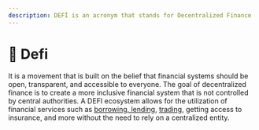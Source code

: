 ```yaml
---
description: DEFİ is an acronym that stands for Decentralized Finance
---
```


# 🤌 Defi

It is a movement that is built on the belief that financial systems should be open, transparent, and accessible to everyone. The goal of decentralized finance is to create a more inclusive financial system that is not controlled by central authorities. A DEFI ecosystem allows for the utilization of financial services such as [borrowing, lending](lending-and-borrowing.md), [trading](dexs.md), getting access to insurance, and more without the need to rely on a centralized entity.
